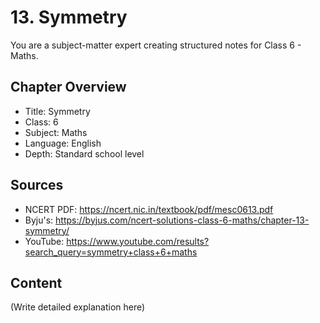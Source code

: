 # 13. Symmetry

You are a subject-matter expert creating structured notes for Class 6 - Maths.

## Chapter Overview
- Title: Symmetry
- Class: 6
- Subject: Maths
- Language: English
- Depth: Standard school level

## Sources
- NCERT PDF: https://ncert.nic.in/textbook/pdf/mesc0613.pdf
- Byju's: https://byjus.com/ncert-solutions-class-6-maths/chapter-13-symmetry/
- YouTube: https://www.youtube.com/results?search_query=symmetry+class+6+maths

## Content
(Write detailed explanation here)
